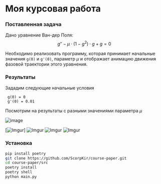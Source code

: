 # Моя курсовая работа

### Поставленная задача
Дано уравнение Ван-дер Поля:
 $$g''- \mu \cdot (1 - g^2) \cdot g + g = 0$$
 
Необходимо реализовать программу, которая принимает начальные значения `g(0)` и `g'(0)`, параметр $\mu$ и отображает анимацию движения фазовой траектории этого уравнения.

### Результаты

Зададим следующие начальные условия
```
 g(0) = 0
 g'(0) = 0.01
```

Посмотрим на результаты с разными значениями параметра $\mu$

![image](https://github.com/ScorpKir/course-paper/assets/77200268/777f7625-55c7-405e-b8ef-0c2424663720)

[![Imgur](https://i.imgur.com/VnsE5hx.png)]
![Imgur](https://i.imgur.com/cte925n.png)
![Imgur](https://i.imgur.com/evbeURY.png)
![Imgur](https://i.imgur.com/dwyrQ1i.png)

### Установка 

```bash
pip install poetry
git clone https://github.com/ScorpKir/course-paper.git
cd course-paper/src
poetry install
poetry shell
python main.py
```

